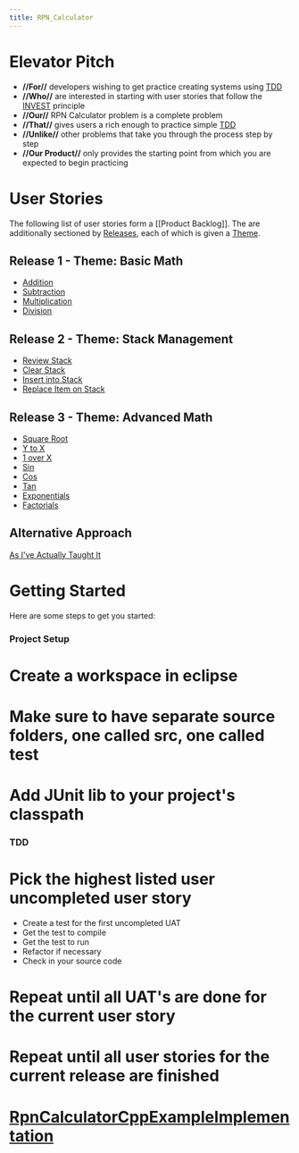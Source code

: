 ```yaml
---
title: RPN_Calculator
---
```

# Elevator Pitch
* **//For//** developers wishing to get practice creating systems using [TDD](Test_Driven_Development)
* **//Who//** are interested in starting with user stories that follow the [INVEST](User_Stories_I.N.V.E.S.T) principle
* **//Our//** RPN Calculator problem is a complete problem 
* **//That//** gives users a rich enough to practice simple [TDD](Test_Driven_Development)
* **//Unlike//** other problems that take you through the process step by step
* **//Our Product//** only provides the starting point from which you are expected to begin practicing

# User Stories
The following list of user stories form a [[Product Backlog]]. The are additionally sectioned by [Releases](Releases), each of which is given a [Theme](Theme).

## Release 1 - Theme: Basic Math
* [Addition](RPN_Calculator_Addition)
* [Subtraction](RPN_Calculator_Subtraction)
* [Multiplication](RPN_Calculator_Multiplication)
* [Division](RPN_Calculator_Division)

## Release 2 - Theme: Stack Management
* [Review Stack](RPN_Calculator_Review_Stack)
* [Clear Stack](RPN_Calculator_Clear_Stack)
* [Insert into Stack](RPN_Calculator_Insert_into_Stack)
* [Replace Item on Stack](RPN_Calculator_Replace_Item_on_Stack)

## Release 3 - Theme: Advanced Math
* [Square Root](RPN_Calculator_Square_Root)
* [Y to X](RPN_Calculator_Y_to_X)
* [1 over X](RPN_Calculator_1_over_X)
* [Sin](RPN_Calculator_Sin)
* [Cos](RPN_Calculator_Cos)
* [Tan](RPN_Calculator_Tan)
* [Exponentials](RPN_Calculator_Exponentials)
* [Factorials](RPN_Calculator_Factorials)

## Alternative Approach
[As I've Actually Taught It](Rpn_Calculator.WithRefactoringAndPatterns)

# Getting Started

Here are some steps to get you started:
### Project Setup
# Create a workspace in eclipse
# Make sure to have separate source folders, one called src, one called test
# Add JUnit lib to your project's classpath

### TDD
# Pick the highest listed user uncompleted user story
  * Create a test for the first uncompleted UAT
  * Get the test to compile
  * Get the test to run
  * Refactor if necessary
  * Check in your source code
# Repeat until all UAT's are done for the current user story
# Repeat until all user stories for the current release are finished

# [RpnCalculatorCppExampleImplementation](RpnCalculatorCppExampleImplementation)
